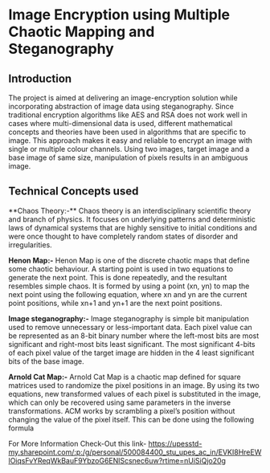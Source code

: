 <h1>Image Encryption using Multiple Chaotic Mapping and Steganography</h1>

<h2>Introduction</h2>

<p>The project is aimed at delivering an image-encryption solution while incorporating abstraction of image data using steganography.​​
&nbsp;Since traditional encryption algorithms like AES and RSA  does not work well in cases where multi-dimensional data is used, different mathematical concepts and theories have been used in algorithms that are specific to image. This approach makes it easy and reliable to encrypt an image with single or multiple colour channels. ​​
Using two images, target image and a base image of same size, manipulation of pixels results in an ambiguous image.​</p>

<h2>Technical Concepts used​</h2>
<p>​
**Chaos Theory:-** ​
Chaos theory is an interdisciplinary scientific theory and branch of physics.​ It focuses on underlying patterns and deterministic laws of dynamical systems that are highly sensitive to initial conditions and were once thought to have completely random states of disorder and irregularities.​

**Henon Map:​-**
​Henon Map is one of the discrete chaotic maps that define some chaotic behaviour.​ A starting point is used in two equations to generate the next point. This is done repeatedly, and the resultant resembles simple chaos. ​It is formed by using a point (xn, yn) to map the next point using the following equation, where xn and yn are the current point positions, while xn+1 and yn+1 are the next point positions.​

**​Image steganography:​-**
​Image steganography is simple bit manipulation used to remove unnecessary or less-important data. ​Each pixel value can be represented as an 8-bit binary number where the left-most bits are most significant and right-most bits least significant. ​The most significant 4-bits of each pixel value of the target image are hidden in the 4 least significant bits of the base image. ​

**Arnold Cat Map:​-**
​Arnold Cat Map is a chaotic map defined for square matrices used to randomize the pixel positions in an image. ​By using its two equations, new transformed values of each pixel is substituted in the image, which can only be recovered using same parameters in the inverse transformations.​ ACM works by scrambling a pixel’s position without changing the value of the pixel itself. This can be done using the following formula ​

For More Information Check-Out this link- https://upesstd-my.sharepoint.com/:p:/g/personal/500084400_stu_upes_ac_in/EVKI8HreEWlOiqsFvYReqWkBauF9YbzoG6ENlScsnec6uw?rtime=nUiSiQjo20g
​</p>
